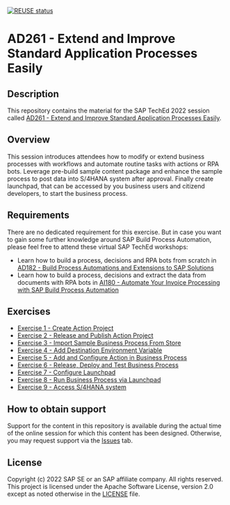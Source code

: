 [![REUSE status](https://api.reuse.software/badge/github.com/SAP-samples/teched2022-AD261)](https://api.reuse.software/info/github.com/SAP-samples/teched2022-AD261)

# AD261 - Extend and Improve Standard Application Processes Easily

## Description

This repository contains the material for the SAP TechEd 2022 session called [AD261 - Extend and Improve Standard Application Processes Easily](https://go3.events.sap.com/sapteched/hybrid/2022/reg/flow/sap/saptech2022/sapteched2022catalog/page/catalog/session/1661198448414001XuHl).

## Overview

This session introduces attendees how to modify or extend business processes with workflows and automate routine tasks with actions or RPA bots. Leverage pre-build sample content package and enhance the sample process to post data into S/4HANA system after approval. Finally create launchpad, that can be accessed by you business users and citizend developers, to start the business process. 

## Requirements

There are no dedicated requirement for this exercise. But in case you want to gain some further knowledge around SAP Build Process Automation, please feel free to attend these virtual SAP TechEd workshops:
- Learn how to build a process, decisions and RPA bots from scratch in [AD182 - Build Process Automations and Extensions to SAP Solutions](https://go3.events.sap.com/sapteched/hybrid/2022/reg/flow/sap/saptech2022/sapteched2022catalog/page/catalog/session/1661198036950001EHbd)
- Learn how to build a process, decisions and extract the data from documents with RPA bots in [AI180 - Automate Your Invoice Processing with SAP Build Process Automation](https://go3.events.sap.com/sapteched/hybrid/2022/reg/flow/sap/saptech2022/sapteched2022catalog/page/catalog/session/1661198041428001ExKO)

## Exercises

- [Exercise 1 - Create Action Project](/exercises/1_CreateActionProject)
- [Exercise 2 - Release and Publish Action Project](/exercises/2_PublishActionProject)
- [Exercise 3 - Import Sample Business Process From Store](/exercises/3_ImportSampleProcess)
- [Exercise 4 - Add Destination Environment Variable](/exercises/4_AddEnvironmentVariable)
- [Exercise 5 - Add and Configure Action in Business Process](/exercises/5_AddAction)
- [Exercise 6 - Release, Deploy and Test Business Process](/exercises/6_ReleaseAndDeployProcess)
- [Exercise 7 - Configure Launchpad](/exercises/7_ConfigureLaunchpad)
- [Exercise 8 - Run Business Process via Launchpad](/exercises/8_RunBusinessProcess)
- [Exercise 9 - Access S/4HANA system](/exercises/9_AccessS4HANA)

## How to obtain support

Support for the content in this repository is available during the actual time of the online session for which this content has been designed. Otherwise, you may request support via the [Issues](../../issues) tab.

## License
Copyright (c) 2022 SAP SE or an SAP affiliate company. All rights reserved. This project is licensed under the Apache Software License, version 2.0 except as noted otherwise in the [LICENSE](LICENSES/Apache-2.0.txt) file.
